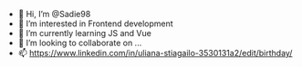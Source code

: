 - 👋 Hi, I’m @Sadie98
- 👀 I’m interested in Frontend development
- 🌱 I’m currently learning JS and Vue
- 💞️ I’m looking to collaborate on ...
- 📫 https://www.linkedin.com/in/uliana-stiagailo-3530131a2/edit/birthday/

<!---
Sadie98/Sadie98 is a ✨ special ✨ repository because its `README.md` (this file) appears on your GitHub profile.
You can click the Preview link to take a look at your changes.
--->
